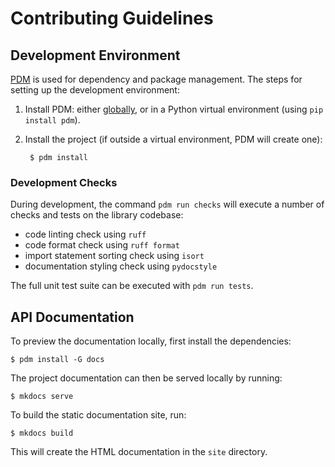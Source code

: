 Contributing Guidelines
=========

## Development Environment

[PDM](https://pdm-project.org) is used for dependency and package management. The steps for setting up the development environment:

1. Install PDM: either [globally](https://pdm-project.org/latest/#recommended-installation-method), or in a Python virtual environment (using `pip install pdm`).

3. Install the project (if outside a virtual environment, PDM will create one):

        $ pdm install


### Development Checks

During development, the command `pdm run checks` will execute a number of checks and tests on the library codebase:

* code linting check using `ruff`
* code format check using `ruff format`
* import statement sorting check using `isort`
* documentation styling check using `pydocstyle`

The full unit test suite can be executed with `pdm run tests`.


## API Documentation

To preview the documentation locally, first install the dependencies:

```shell
$ pdm install -G docs
```

The project documentation can then be served locally by running:

```shell
$ mkdocs serve
```

To build the static documentation site, run:

```shell
$ mkdocs build
```

This will create the HTML documentation in the `site` directory.
